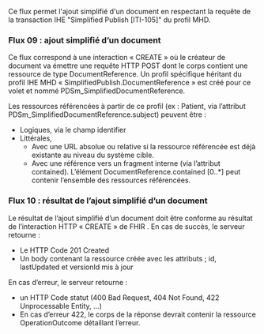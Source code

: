 Ce flux permet l'ajout simplifié d'un document en respectant la requête de la transaction IHE "Simplified Publish [ITI-105]" du profil MHD.

### Flux 09 : ajout simplifié d’un document

Ce flux correspond à une interaction « CREATE » où le créateur de document va émettre une requête HTTP POST dont le corps contient une ressource de type DocumentReference. Un profil spécifique héritant du profil IHE MHD « SimplifiedPublish.DocumentReference » est créé pour ce volet et nommé PDSm_SimplifiedDocumentReference.

Les ressources référencées à partir de ce profil (ex : Patient, via l’attribut PDSm_SimplifiedDocumentReference.subject) peuvent être  :

* Logiques, via le champ identifier
* Littérales,
  * Avec une URL absolue ou relative si la ressource référencée est déjà existante au niveau du système cible.
  * Avec une référence vers un fragment interne (via l’attribut contained). L’élément DocumentReference.contained [0..*] peut contenir l’ensemble des ressources référencées.

### Flux 10 : résultat de l’ajout simplifié d’un document

Le résultat de l’ajout simplifié d’un document doit être conforme au résultat de l’interaction HTTP « CREATE » de FHIR .
En cas de succès, le serveur retourne :

* Le HTTP Code 201 Created
* Un body contenant la ressource créée avec les attributs ; id, lastUpdated et versionId mis à jour

En cas d’erreur, le serveur retourne :

* un HTTP Code statut (400 Bad Request, 404 Not Found, 422 Unprocessable Entity, …)
* En cas d’erreur 422, le corps de la réponse devrait contenir la ressource OperationOutcome détaillant l’erreur.
